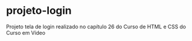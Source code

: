# projeto-login
 Projeto tela de login realizado no capítulo 26 do Curso de HTML e CSS do Curso em Vídeo
